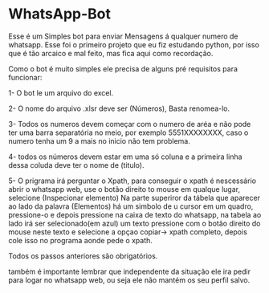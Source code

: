# WhatsApp-Bot
Esse é um Simples bot para enviar Mensagens á qualquer numero de whatsapp.
Esse foi o primeiro projeto que eu fiz estudando python, por isso que é tão arcaico e mal feito, mas fica aqui como recordação.

Como o bot é muito simples ele precisa de alguns pré requisitos para funcionar:

1- O bot le um arquivo do excel.

2- O nome do arquivo .xlsr deve ser (Números), Basta renomea-lo.

3- Todos os numeros devem começar com o numero de aréa e não pode ter uma barra separatória no meio, por exemplo 5551XXXXXXXX, caso o numero tenha um 9 a mais no inicio não tem problema.

4- todos os números devem estar em uma só coluna e a primeira linha dessa coluda deve ter o nome de (titulo).

5- O prigrama irá perguntar o Xpath, para conseguir o xpath é nescessário abrir o whatsapp web, use o botão direito to mouse em qualque lugar, selecione (Inspecionar elemento) Na parte superiror da tábela que aparecer ao lado da palavra (Elementos) há um simbolo de u cursor em um quadro, pressione-o e depois pressione na caixa de texto do whatsapp, na tabela ao lado irá ser selecionado(em azul) um texto pressione com o botão direito do mouse neste texto e selecione a opçao copiar-> xpath completo, depois cole isso no programa aonde pede o xpath.

Todos os passos anteriores são obrigatórios.

também é importante lembrar que independente da situação ele ira pedir para logar no whatsapp web, ou seja ele não mantém os seu perfil salvo.
